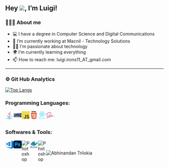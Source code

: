 ## Hey <img src="https://github.com/TheDudeThatCode/TheDudeThatCode/blob/master/Assets/Hi.gif" width="29px">, I’m Luigi!

### 🦸🏻‍♂️ About me

- 💻 I have a degree in Computer Science and Digital Communications
- 🔭 I’m currently working at Macnil - Technology Solutions
- 👨‍💻 I'm passionate about technology
- 🌍 I’m currently learning everything
- 📫 How to reach me: luigi.irons11_AT_gmail.com

---

### ⚙️ Git Hub Analytics

[![Top Langs](https://github-readme-stats.vercel.app/api/top-langs/?username=luigip11&layout=demo&theme=react)](https://github.com/anuraghazra/github-readme-stats)

### Programming Languages:

<a href="https://www.java.com/" target="_blank"> <img align="left" alt="Python" width="26px" src="https://raw.githubusercontent.com/devicons/devicon/master/icons/java/java-original.svg"/> </a>

<a href="https://www.php.net/" target="_blank"><img align="left" alt="CSS3" width="26px" src="https://raw.githubusercontent.com/devicons/devicon/master/icons/php/php-original.svg" /></a>

<a href="https://www.javascript.com/" target="_blank"><img align="left" alt="HTML5" width="26px" src="https://raw.githubusercontent.com/devicons/devicon/master/icons/javascript/javascript-original.svg" /></a>

<a href="https://developer.mozilla.org/en-US/docs/Web/HTML?retiredLocale=it" target="_blank"> <img align="left" alt="C++" width="26px" src="https://raw.githubusercontent.com/devicons/devicon/master/icons/html5/html5-original-wordmark.svg"/> </a>

<a href="https://it.reactjs.org/" target="_blank"> <img align="left" alt="git" width="26px" src="https://raw.githubusercontent.com/devicons/devicon/master/icons/react/react-original-wordmark.svg"/> </a>

<a href="https://sass-lang.com/" target="_blank"> <img align="left" alt="git" width="26px" src="https://raw.githubusercontent.com/devicons/devicon/master/icons/sass/sass-original.svg" /> </a>
<br />
<br />

### Softwares & Tools:

<a href="https://code.visualstudio.com/" target="_blank"> <img align="left" alt="Visual Studio Code" width="26px" src="https://raw.githubusercontent.com/github/explore/80688e429a7d4ef2fca1e82350fe8e3517d3494d/topics/visual-studio-code/visual-studio-code.png" /> </a>

<a href="https://www.photoshop.com/en" target="_blank"> <img align="left" alt="Photoshop" width="26px" src="https://github.com/Aakarsh-B/trying-repos/blob/master/photoshop.png?raw=true"/> </a>

<a href="https://developer.android.com/studio" target="_blank"> <img align="left" alt="Photoshop" width="26px" src="https://upload.wikimedia.org/wikipedia/commons/8/8f/Breezeicons-apps-48-android-studio.svg?raw=true"/> </a>

<a href="https://www.docker.com/" target="_blank"> <img align="left" alt="Photoshop" width="26px" src="https://raw.githubusercontent.com/devicons/devicon/master/icons/docker/docker-original-wordmark.svg?raw=true"/> </a>

<a href="https://git-scm.com/" target="_blank"> <img align="left" alt="Photoshop" width="26px" src="https://www.vectorlogo.zone/logos/git-scm/git-scm-icon.svg?raw=true"/> </a>

<br />

![Abhinandan Trilokia](https://raw.githubusercontent.com/Trilokia/Trilokia/379277808c61ef204768a61bbc5d25bc7798ccf1/bottom_header.svg)
